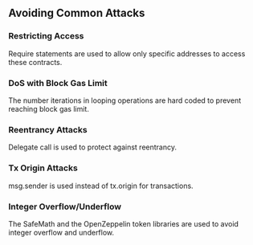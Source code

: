## Avoiding Common Attacks

### Restricting Access

Require statements are used to allow only specific addresses to access these contracts.

### DoS with Block Gas Limit

The number iterations in looping operations are hard coded to prevent reaching block gas limit.

### Reentrancy Attacks

Delegate call is used to protect against reentrancy.

### Tx Origin Attacks

msg.sender is used instead of tx.origin for transactions.

### Integer Overflow/Underflow

The SafeMath and the OpenZeppelin token libraries are used to avoid integer overflow and underflow.
